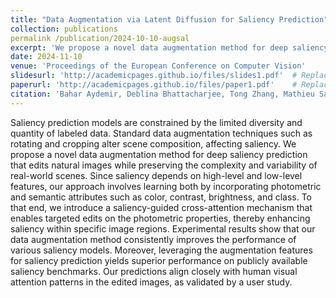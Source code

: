 ```yaml
---
title: "Data Augmentation via Latent Diffusion for Saliency Prediction"
collection: publications
permalink /publication/2024-10-10-augsal
excerpt: 'We propose a novel data augmentation method for deep saliency prediction that edits natural images while preserving the complexity and variability of real-world scenes.'
date: 2024-11-10
venue: 'Proceedings of the European Conference on Computer Vision'
slidesurl: 'http://academicpages.github.io/files/slides1.pdf'  # Replace with actual URL if available
paperurl: 'http://academicpages.github.io/files/paper1.pdf'    # Replace with actual URL if available
citation: 'Bahar Aydemir, Deblina Bhattacharjee, Tong Zhang, Mathieu Salzmann, Sabine Süsstrunk. (2024). &quot;Data Augmentation via Latent Diffusion for Saliency Prediction.&quot; <i> European Conference on Computer Vision (ECCV)</i>.'
---
```


Saliency prediction models are constrained by the limited diversity and quantity of labeled data. Standard data augmentation techniques such as rotating and cropping alter scene composition, affecting saliency. We propose a novel data augmentation method for deep saliency prediction that edits natural images while preserving the complexity and variability of real-world scenes. Since saliency depends on high-level and low-level features, our approach involves learning both by incorporating photometric and semantic attributes such as color, contrast, brightness, and class. To that end, we introduce a saliency-guided cross-attention mechanism that enables targeted edits on the photometric properties, thereby enhancing saliency within specific image regions. Experimental results show that our data augmentation method consistently improves the performance of various saliency models. Moreover, leveraging the augmentation features for saliency prediction yields superior performance on publicly available saliency benchmarks. Our predictions align closely with human visual attention patterns in the edited images, as validated by a user study.
